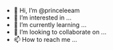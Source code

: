 - 👋 Hi, I’m @princeleeam
- 👀 I’m interested in ...
- 🌱 I’m currently learning ...
- 💞️ I’m looking to collaborate on ...
- 📫 How to reach me ...

<!---
princeleeam/princeleeam is a ✨ special ✨ repository because its `README.md` (this file) appears on your GitHub profile.
You can click the Preview link to take a look at your changes.
--->
